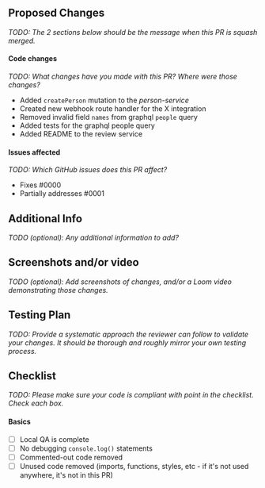 ## Proposed Changes

_TODO: The 2 sections below should be the message when this PR is squash merged._

#### Code changes

_TODO: What changes have you made with this PR? Where were those changes?_

- Added `createPerson` mutation to the _person-service_
- Created new webhook route handler for the X integration
- Removed invalid field `names` from graphql `people` query
- Added tests for the graphql people query
- Added README to the review service

#### Issues affected

_TODO: Which GitHub issues does this PR affect?_

- Fixes #0000
- Partially addresses #0001

## Additional Info

_TODO (optional): Any additional information to add?_

## Screenshots and/or video

_TODO (optional): Add screenshots of changes, and/or a Loom video demonstrating those changes._

## Testing Plan

_TODO: Provide a systematic approach the reviewer can follow to validate your changes. It should be thorough and roughly mirror your own testing process._

## Checklist

_TODO: Please make sure your code is compliant with point in the checklist. Check each box._

#### Basics

- [ ] Local QA is complete
- [ ] No debugging `console.log()` statements
- [ ] Commented-out code removed
- [ ] Unused code removed (imports, functions, styles, etc - if it's not used anywhere, it's not in this PR)
